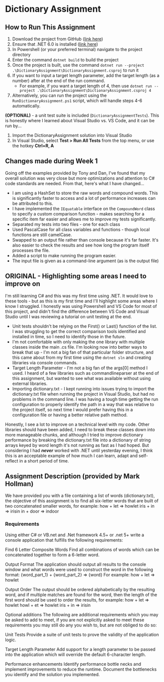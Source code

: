 # Dictionary Assignment

## How to Run This Assignment
1. Download the project from GitHub ([link here](https://github.com/tinyeye-zach/DictionaryAssignment.git))
2. Ensure that .NET 6.0 is installed ([link here](https://dotnet.microsoft.com/en-us/download/dotnet/6.0))
3. In Powershell (or your preferred terminal) navigate to the project directory
4. Enter the command ```dotnet build``` to build the project
5. Once the project is built, use the command ```dotnet run --project .\DictionaryAssignment\DictionaryAssignment.csproj``` to run it
6. If you want to input a target length parameter, add the target length (as a number) after at the end of the run command.
   - For example, if you want a target length of 4, then use ```dotnet run --project .\DictionaryAssignment\DictionaryAssignment.csproj 4```
7. Alternatively, you can run the project using the ```RunDictionaryAssignment.ps1``` script, which will handle steps 4-6 automatically.

**(OPTIONAL)** - a unit test suite is included (```DictionaryAssignmentTests```). This is honestly where I learned about Visual Studio vs. VS Code, and it can be run by...
1. Import the DictionaryAssignment solution into Visual Studio
2. In Visual Studio, select **Test > Run All Tests** from the top menu, or use the hotkey **Ctrl+R, A**

## Changes made during Week 1
Going off the examples provided by Tony and Dan, I've found that my overall solution was very close but more optimizations and attention to C# code standards are needed. From that, here's what I have changed...
- I am using a HashSet to store the raw words and compound words. This is significantly faster to access and a lot of performance increases can be attributed to this.
- I have implemented the ```IEquatable``` interface on the ```CompoundWord``` class to specify a custom comparison function - makes searching for a specific item far easier and allows me to improve my tests significantly.
- Separated my tests into two files - one for each class
- Used PascalCase for all class variables and functions - though local functions are still camelCase.
- Swapped to an output file rather than console because it's far faster. It's also easier to check the results and see how long the program itself processes the file.
- Added a script to make running the program easier.
- The input file is given as a command-line argument (as is the output file)


## ORIGINAL - Highlighting some areas I need to improve on
I'm still learning C# and this was my first time using .NET. It would love to these tools - but as this is my first time and I'll highlight some areas where I know I struggled. I honestly was using Powershell and VS Code for most of this project, and didn't find the difference between VS Code and Visual Studio until I was reviewing a tutorial on unit testing at the end.
- Unit tests shouldn't be relying on the First() or Last() function of the list. I was struggling to get the correct comparison tools identified and installed in time, so I need to identify those in the future.
- I'm not comfortable with only making the one library with multiple classes inside the main .cs file. I'm looking now into better ways to break that up - I'm not a big fan of that particular folder structure, and this came about from my first time using the ```dotnet sln``` and creating libraries via console commands.
- Target Length Parameter - I'm not a big fan of the args[0] method I used. I heard of a few libraries such as commandlineparser at the end of this assignment, but wanted to see what was available without using external libraries.
- Importing dictionary.txt - I kept running into issues trying to import the dictionary.txt file when running the project in Visual Studio, but had no problems in the command line. I was having a tough time getting the run configuration to properly identify the path in a way that was relative to the project itself, so next time I would prefer having this in a configuration file or having a better relative path method.

Honestly, I see a lot to improve on a technical level with my code. Other libraries should have been added, I need to break these classes down into more manageable chunks, and although I tried to improve dictionary performance by breaking the dictionary.txt file into a dictionary of string arrays keyed by word length it's not running as fast as I had hoped. But considering I had ***never*** worked with .NET until yesterday evening, I think this is an acceptable example of how much I can learn, adapt and self-reflect in a short period of time.

## Assignment Description (provided by Mark Hollman)

We have provided you with a file containing a list of words (dictionary.txt), the objective of this assignment is to find all six-letter words that are built of two concatenated smaller words, for example:
how + let => howlet
iris + in => irisin
in + door => indoor

### Requirements
Using either C# or VB.net and .Net framework 4.5+ or .net 5+ write a console application that fulfills the following requirements:

Find 6 Letter Composite Words
Find all combinations of words which can be concatenated together to form a 6-letter word.

Output Format
The application should output all results to the console window and what words were used to construct the word in the following format:
{word_part_1} + {word_part_2} => {word}
For example:
how + let => howlet

Output Order
The output should be ordered alphabetically by the resulting word, and if multiple matches are found for the word, then the length of the first word should be used to order the results, for example:
how + let => howlet
howl + et => howlet
iris + in => irisin

Optional additions
The following are additional requirements which you may be asked to add to meet, if you are not explicitly asked to meet these requirements you may still do any you wish to, but are not obliged to do so:

Unit Tests
Provide a suite of unit tests to prove the validity of the application logic.

Target Length Parameter
Add support for a length parameter to be passed into the application which will override the default 6-character length.
 
Performance enhancements
Identify performance bottle necks and implement improvements to reduce the runtime. Document the bottlenecks you identify and the solution you implemented.

